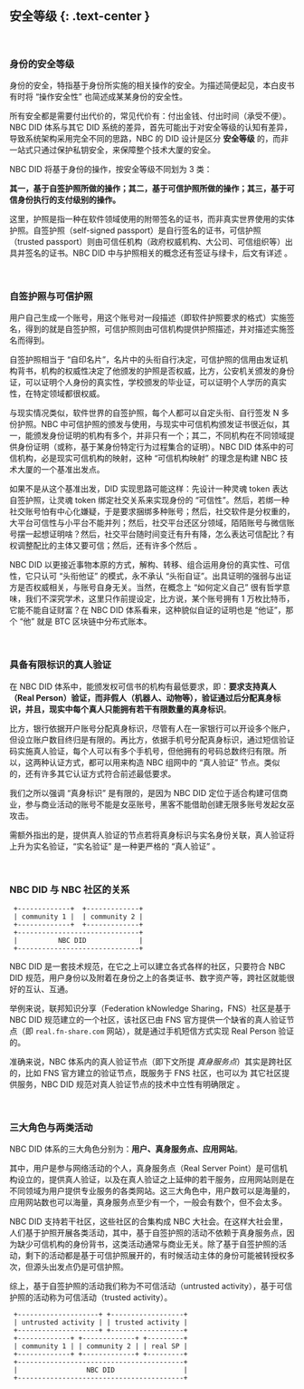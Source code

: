 安全等级 {: .text-center }
-----------

&nbsp;

### 身份的安全等级

身份的安全，特指基于身份所实施的相关操作的安全。为描述简便起见，本白皮书有时将 “操作安全性” 也简述成某某身份的安全性。

所有安全都是需要付出代价的，常见代价有：付出金钱、付出时间（承受不便）。NBC DID 体系与其它 DID 系统的差异，首先可能出于对安全等级的认知有差异，导致系统架构采用完全不同的思路，NBC 的 DID 设计是区分 **安全等级** 的，而非一站式只通过保护私钥安全，来保障整个技术大厦的安全。

NBC DID 将基于身份的操作，按安全等级不同划为 3 类：

**其一，基于自签护照所做的操作；其二，基于可信护照所做的操作；其三，基于可信身份执行的支付级别的操作。**

这里，护照是指一种在软件领域使用的附带签名的证书，而非真实世界使用的实体护照。自签护照（self-signed passport）是自行签名的证书，可信护照（trusted passport）则由可信任机构（政府权威机构、大公司、可信组织等）出具并签名的证书。NBC DID 中与护照相关的概念还有签证与绿卡，后文有详述 。

&nbsp;

### 自签护照与可信护照

用户自己生成一个账号，用这个账号对一段描述（即软件护照要求的格式）实施签名，得到的就是自签护照，可信护照则由可信机构提供护照描述，并对描述实施签名而得到。

自签护照相当于 “自印名片”，名片中的头衔自行决定，可信护照的信用由发证机构背书，机构的权威性决定了他颁发的护照是否权威，比方，公安机关颁发的身份证，可以证明个人身份的真实性，学校颁发的毕业证，可以证明个人学历的真实性，在特定领域都很权威。

与现实情况类似，软件世界的自签护照，每个人都可以自定头衔、自行签发 N 多份护照。NBC 中可信护照的颁发与使用，与现实中可信机构颁发证书很近似，其一，能颁发身份证明的机构有多个，并非只有一个；其二，不同机构在不同领域提供身份证明（或称，基于某身份特定行为过程集合的证明）。NBC DID 体系中的可信机构，必是现实可信机构的映射，这种 “可信机构映射” 的理念是构建 NBC 技术大厦的一个基准出发点。

如果不是从这个基准出发，DID 实现思路可能这样：先设计一种灵魂 token 表达自签护照，让灵魂 token 绑定社交关系来实现身份的 “可信性”。然后，若绑一种社交账号怕有中心化嫌疑，于是要求捆绑多种账号；然后，社交软件是分权重的，大平台可信性与小平台不能并列；然后，社交平台还区分领域，陌陌账号与微信账号摆一起想证明啥？然后，社交平台随时间变迁有升有降，怎么表达可信配比？有权调整配比的主体又要可信；然后，还有许多个然后 。

NBC DID 以更接近事物本原的方式，解构、转移、组合运用身份的真实性、可信性，它只认可 “头衔他证” 的模式，永不承认 “头衔自证”。出具证明的强弱与出证方是否权威相关，与账号自身无关。当然，在概念上 “如何定义自己” 很有哲学意味，我们不深究学术，这里只作前提设定，比方说，某个账号拥有 1 万枚比特币，它能不能自证财富？在 NBC DID 体系看来，这种貌似自证的证明也是 “他证”，那个 “他” 就是 BTC 区块链中分布式账本。

&nbsp;

### 具备有限标识的真人验证

在 NBC DID 体系中，能颁发权可信书的机构有最低要求，即：**要求支持真人（Real Person）验证，而非假人（机器人、动物等），验证通过后分配真身标识，并且，现实中每个真人只能拥有若干有限数量的真身标识**。

比方，银行依据开户账号分配真身标识，尽管有人在一家银行可以开设多个账户，但设立账户数目终归是有限的。再比方，依据手机号分配真身标识，通过短信验证码实施真人验证，每个人可以有多个手机号，但他拥有的号码总数终归有限。所以，这两种认证方式，都可以用来构造 NBC 组网中的 “真人验证” 节点。类似的，还有许多其它认证方式符合前述最低要求。

我们之所以强调 “真身标识” 是有限的，是因为 NBC DID 定位于适合构建可信商业，参与商业活动的账号不能是女巫账号，黑客不能借助创建无限多账号发起女巫攻击。

需额外指出的是，提供真人验证的节点若将真身标识与实名身份关联，真人验证将上升为实名验证，“实名验证” 是一种更严格的 “真人验证” 。

&nbsp;

### NBC DID 与 NBC 社区的关系

```
 +-------------+  +-------------+
 | community 1 |  | community 2 |
 +-------------+  +-------------+
 +------------------------------+
 |          NBC DID             |
 +------------------------------+
```

NBC DID 是一套技术规范，在它之上可以建立各式各样的社区，只要符合 NBC DID 规范，用户身份以及附着在身份之上的各类证书、数字资产等，跨社区就能很好的互认、互通。

举例来说，联邦知识分享（Federation kNowledge Sharing，FNS）社区是基于 NBC DID 规范建立的一个社区，该社区已由 FNS 官方提供一个缺省的真人验证节点（即 `real.fn-share.com` 网站），就是通过手机短信方式实现 Real Person 验证的。

准确来说，NBC 体系内的真人验证节点（即下文所提 *真身服务点*）其实是跨社区的，比如 FNS 官方建立的验证节点，既服务于 FNS 社区，也可以为 其它社区提供服务，NBC DID 规范对真人验证节点的技术中立性有明确限定 。

&nbsp;

### 三大角色与两类活动

NBC DID 体系的三大角色分别为：**用户、真身服务点、应用网站**。

其中，用户是参与网络活动的个人，真身服务点（Real Server Point）是可信机构设立的，提供真人验证，以及在真人验证之上延伸的若干服务，应用网站则是在不同领域为用户提供专业服务的各类网站。这三大角色中，用户数可以是海量的，应用网站数也可以海量，真身服务点至少有一个，一般会有数个，但不会太多。

NBC DID 支持若干社区，这些社区的合集构成 NBC 大社会。在这样大社会里，人们基于护照开展各类活动，其中，基于自签护照的活动不依赖于真身服务点，因为缺少可信机构的身份背书，这类活动通常与商业无关。除了基于自签护照的活动，剩下的活动都是基于可信护照展开的，有时候活动主体的身份可能被转授权多次，但源头出发点仍是可信护照。

综上，基于自签护照的活动我们称为不可信活动（untrusted activity），基于可信护照的活动称为可信活动（trusted activity）。

```
 +--------------------+ +------------------+
 | untrusted activity | | trusted activity |
 +--------------------+ +------------------+
 +-------------+ +-------------+ +---------+
 | community 1 | | community 2 | | real SP |
 +-------------+ +-------------+ +---------+
 +-----------------------------------------+
 |                 NBC DID                 |
 +-----------------------------------------+
```
